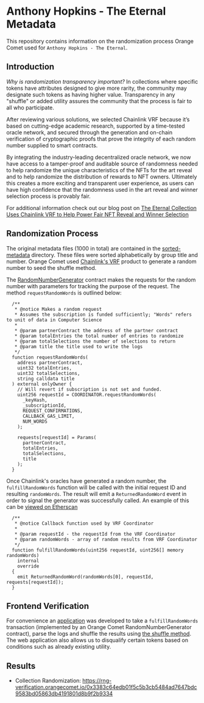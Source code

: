 # Anthony Hopkins - The Eternal Metadata

This repository contains information on the randomization process Orange Comet used for `Anthony Hopkins - The Eternal`.

## Introduction

_Why is randomization transparency important?_ In collections where specific tokens have attributes designed to give more rarity, the community may designate such tokens as having higher value. Transparency in any "shuffle" or added utility assures the community that the process is fair to all who participate.

After reviewing various solutions, we selected Chainlink VRF because it’s based on cutting-edge academic research, supported by a time-tested oracle network, and secured through the generation and on-chain verification of cryptographic proofs that prove the integrity of each random number supplied to smart contracts.

By integrating the industry-leading decentralized oracle network, we now have access to a tamper-proof and auditable source of randomness needed to help randomize the unique characteristics of the NFTs for the art reveal and to help randomize the distribution of rewards to NFT owners. Ultimately this creates a more exciting and transparent user experience, as users can have high confidence that the randomness used in the art reveal and winner selection process is provably fair.

For additional information check out our blog post on [The Eternal Collection Uses Chainlink VRF to Help Power Fair NFT Reveal and Winner Selection](https://orangecomet.com/eternal-collection-chainlink-vrf/)

## Randomization Process

The original metadata files (1000 in total) are contained in the [sorted-metadata](./sorted-metadata/) directory. These files were sorted alphabetically by group title and number.
Orange Comet used [Chainlink's VRF](https://docs.chain.link/docs/vrf/v2/introduction/) product to generate a random number to seed the shuffle method.

The [RandomNumberGenerator](https://etherscan.io/address/0x723f9c44472a17e8f46a86c0ab5befccbbf20ec7) contract makes the requests for the random number with parameters for tracking the purpose of the request. The method `requestRandomWords` is outlined below:

```solidity
  /**
   * @notice Makes a random request
   * Assumes the subscription is funded sufficiently; "Words" refers to unit of data in Computer Science
   *
   * @param partnerContract the address of the partner contract
   * @param totalEntries the total number of entries to randomize
   * @param totalSelections the number of selections to return
   * @param title the title used to write the logs
   */
  function requestRandomWords(
    address partnerContract,
    uint32 totalEntries,
    uint32 totalSelections,
    string calldata title
  ) external onlyOwner {
    // Will revert if subscription is not set and funded.
    uint256 requestId = COORDINATOR.requestRandomWords(
      _keyHash,
      _subscriptionId,
      REQUEST_CONFIRMATIONS,
      CALLBACK_GAS_LIMIT,
      NUM_WORDS
    );

    requests[requestId] = Params(
      partnerContract,
      totalEntries,
      totalSelections,
      title
    );
  }
```

Once Chainlink's oracles have generated a random number, the `fulfillRandomWords` function will be called with the initial request ID and resulting `randomWords`. The result will emit a `ReturnedRandomWord` event in order to signal the generator was successfully called. An example of this can be [viewed on Etherscan](https://etherscan.io/tx/0x3383c64edb01f5c5b3cb5484ad7647bdc9583bd05863db4191801d8b9f2b9334#eventlog)

```solidity
  /**
   * @notice Callback function used by VRF Coordinator
   *
   * @param requestId - the requestId from the VRF Coordinator
   * @param randomWords - array of random results from VRF Coordinator
   */
  function fulfillRandomWords(uint256 requestId, uint256[] memory randomWords)
    internal
    override
  {
    emit ReturnedRandomWord(randomWords[0], requestId, requests[requestId]);
  }
```

## Frontend Verification

For convenience an [application](https://rng-verification.orangecomet.io/) was developed to take a `fulfillRandomWords` transaction (implemented by an Orange Comet RandomNumberGenerator contract), parse the logs and shuffle the results using [the shuffle method](./src/typescript/tools.ts). The web application also allows us to disqualify certain tokens based on conditions such as already existing utility.

## Results

- Collection Randomization: https://rng-verification.orangecomet.io/0x3383c64edb01f5c5b3cb5484ad7647bdc9583bd05863db4191801d8b9f2b9334
